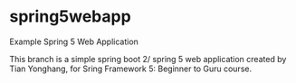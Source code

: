 # spring5webapp
Example Spring 5 Web Application


This branch is a simple spring boot 2/ spring 5 web application created by Tian Yonghang, for Sring Framework 5: Beginner to Guru course.  
